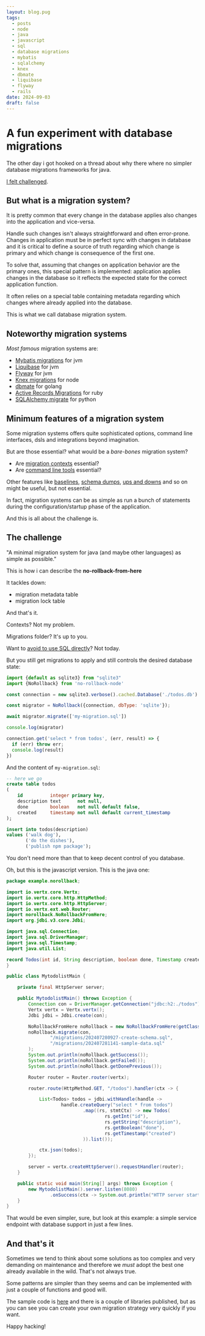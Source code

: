 ```yaml
---
layout: blog.pug
tags:
  - posts
  - node
  - java
  - javascript
  - sql
  - database migrations
  - mybatis
  - sqlalchemy
  - knex
  - dbmate
  - liquibase
  - flyway
  - rails
date: 2024-09-03
draft: false
---
```

# A fun experiment with database migrations

The other day i got hooked on a thread about why there where no simpler database
migrations frameworks for java.

[I felt challenged][challenge].

## But what is a migration system?

It is pretty common that every change in the database applies also changes into
the application and vice-versa.

Handle such changes isn't always straightforward and often error-prone. Changes
in application must be in perfect sync with changes in database and it is
critical to define a source of truth regarding which change is primary and which
change is consequence of the first one.

To solve that, assuming that changes on application behavior are the primary
ones, this special pattern is implemented: application applies changes in the
database so it reflects the expected state for the correct application function.

It often relies on a special table containing metadata regarding which changes
where already applied into the database.

This is what we call database migration system.

## Noteworthy migration systems

_Most famous_ migration systems are:

- [Mybatis migrations][mybatis] for jvm
- [Liquibase][liquibase] for jvm
- [Flyway][flyway] for jvm
- [Knex migrations][knex] for node
- [dbmate][dbmate] for golang
- [Active Records Migrations][rails-migrations] for ruby
- [SQLAlchemy migrate][sql-alchemy] for python

## Minimum features of a migration system

Some migration systems offers quite sophisticated options, command line
interfaces, dsls and integrations beyond imagination.

But are those essential? what would be a _bare-bones_ migration system?

- Are [migration contexts][migration-contextes] essential?
- Are [command line tools][migration-cli] essential?

Other features like [baselines][migration-baseline],
[schema dumps][migration-schema-dump], [ups and downs][migrate-up-down] and so
on might be useful, but not essential.

In fact, migration systems can be as simple as run a bunch of statements during
the configuration/startup phase of the application.

And this is all about the challenge is.

## The challenge

"A minimal migration system for java (and maybe other languages) as simple as
possible."

This is how i can describe the **no-rollback-from-here**

It tackles down:

- migration metadata table
- migration lock table

And that's it.

Contexts? Not my problem.

Migrations folder? It's up to you.

Want to [avoid to use SQL directly][schema-builder]? Not today.

But you still get migrations to apply and still controls the desired database
state:

```javascript
import {default as sqlite3} from "sqlite3"
import {NoRollback} from 'no-rollback-node'

const connection = new sqlite3.verbose().cached.Database('./todos.db')

const migrator = NoRollback({connection, dbType: 'sqlite'});

await migrator.migrate(['my-migration.sql'])

console.log(migrator)

connection.get('select * from todos', (err, result) => {
  if (err) throw err;
  console.log(result)
})
```

And the content of `my-migration.sql`:

```sql
-- here we go
create table todos
(
    id          integer primary key,
    description text      not null,
    done        boolean   not null default false,
    created     timestamp not null default current_timestamp
);

insert into todos(description)
values ('walk dog'),
       ('do the dishes'),
       ('publish npm package');
```

You don't need more than that to keep decent control of you database.

Oh, but this is the javascript version. This is the java one:

```java
package example.norollback;

import io.vertx.core.Vertx;
import io.vertx.core.http.HttpMethod;
import io.vertx.core.http.HttpServer;
import io.vertx.ext.web.Router;
import norollback.NoRollbackFromHere;
import org.jdbi.v3.core.Jdbi;

import java.sql.Connection;
import java.sql.DriverManager;
import java.sql.Timestamp;
import java.util.List;

record Todos(int id, String description, boolean done, Timestamp created) {
}

public class MytodolistMain {

    private final HttpServer server;

    public MytodolistMain() throws Exception {
        Connection con = DriverManager.getConnection("jdbc:h2:./todos");
        Vertx vertx = Vertx.vertx();
        Jdbi jdbi = Jdbi.create(con);

        NoRollbackFromHere noRollback = new NoRollbackFromHere(getClass());
        noRollback.migrate(con,
                "/migrations/202407280927-create-schema.sql",
                "/migrations/202407281141-sample-data.sql"
        );
        System.out.println(noRollback.getSuccess());
        System.out.println(noRollback.getFailed());
        System.out.println(noRollback.getDonePrevious());

        Router router = Router.router(vertx);

        router.route(HttpMethod.GET, "/todos").handler(ctx -> {

            List<Todos> todos = jdbi.withHandle(handle ->
                    handle.createQuery("select * from todos")
                            .map((rs, stmtCtx) -> new Todos(
                                    rs.getInt("id"),
                                    rs.getString("description"),
                                    rs.getBoolean("done"),
                                    rs.getTimestamp("created")
                            )).list());

            ctx.json(todos);
        });

        server = vertx.createHttpServer().requestHandler(router);
    }

    public static void main(String[] args) throws Exception {
        new MytodolistMain().server.listen(8080)
                .onSuccess(ctx -> System.out.println("HTTP server started on http://0.0.0.0:8080"));
    }
}

```

That would be even simpler, sure, but look at this example: a simple service
endpoint with database support in just a few lines.

## And that's it

Sometimes we tend to think about some solutions as too complex and very
demanding on maintenance and therefore we _must_ adopt the best one already
available in the wild. That's not always true.

Some patterns are simpler than they seems and can be implemented with just a
couple of functions and good will.

The sample code is [here][challenge] and there is a couple of libraries
published, but as you can see you can create your own migration strategy very
quickly if you want.

Happy hacking!

[challenge]: https://github.com/sombriks/no-rollback-from-here
[mybatis]: https://mybatis.org/migrations/
[liquibase]: https://www.liquibase.com/
[flyway]: https://www.red-gate.com/products/flyway/community/
[knex]: https://knexjs.org/guide/migrations.html
[dbmate]: https://github.com/amacneil/dbmate
[rails-migrations]: https://guides.rubyonrails.org/active_record_migrations.html
[sql-alchemy]: https://sqlalchemy-migrate.readthedocs.io/en/latest/
[migration-contextes]: https://docs.liquibase.com/concepts/changelogs/attributes/contexts.html
[migration-cli]: https://sqlalchemy-migrate.readthedocs.io/en/latest/versioning.html#create-a-change-repository
[migration-baseline]: https://documentation.red-gate.com/fd/baseline-184127456.html
[migration-schema-dump]: https://edgeguides.rubyonrails.org/active_record_migrations.html#schema-dumping-and-you
[migrate-up-down]: https://mybatis.org/migrations/updown.html
[schema-builder]: https://knexjs.org/guide/schema-builder.html
